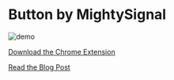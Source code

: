 # Button by MightySignal

![demo](http://i.imgur.com/SX0Tf4g.png)

[Download the Chrome Extension](bit.ly/button-by-mightysignal)

[Read the Blog Post](https://medium.com/@MightySignal/button-by-mightysignal-5f2b8241c37c)
